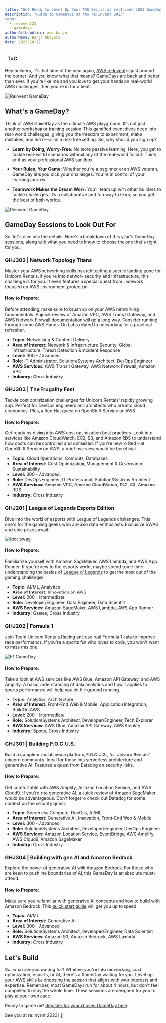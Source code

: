 ```yaml
---
title: "Get Ready to Level Up Your AWS Skills at re:Invent 2023 GameDays"
description: "Guide to GameDays at AWS re:Invent 2023"
tags:
  - reinvent23
  - gamedays
authorGithubAlias: aws-banjo
authorName: Banjo Obayomi
date: 2023-10-11
---
```


|ToC|
|---|

Hey builders, it's that time of the year again, [AWS re:Invent](https://reinvent.awsevents.com/) is just around the corner! And you know what that means? GameDays are back and better than ever. If you're like me and you love to get your hands on real-world AWS challenges, then you're in for a treat.

![Reinvent GameDay](images/gameday_vibe.jpg)

## What's a GameDay?
Think of AWS GameDay as the ultimate AWS playground. It's not just another workshop or training session. This gamified event dives deep into real-world challenges, giving you the freedom to experiment, make mistakes, and learn—all in a risk-free setting. So, why should you sign up?

* **Learn by Doing, Worry-Free:** No more passive learning. Here, you get to tackle real-world scenarios without any of the real-world fallout. Think of it as your professional AWS sandbox.

* **Your Rules, Your Game:** Whether you're a beginner or an AWS veteran, GameDay lets you pick your challenges. You're in control of your learning journey.

* **Teamwork Makes the Dream Work:** You'll team up with other builders to tackle challenges. It’s a collaborative and fun way to learn, so you get the best of both worlds.

![Reinvent GameDay](images/scoreboard.png)

## GameDay Sessions to Look Out For
So, let's dive into the details. Here's a breakdown of this year's GameDay sessions, along with what you need to know to choose the one that's right for you.

### GHJ302 | Network Topology Titans
Master your AWS networking skills by architecting a secure landing zone for Unicorn.Rentals. If you're into network security and infrastructure, this challenge is for you. It even features a special quest from Lacework focused on AWS environment protection.

#### How to Prepare:
Before attending, make sure to brush up on your AWS networking fundamentals. A quick review of Amazon VPC, AWS Transit Gateway, and AWS Network Firewall documentation will go a long way. Consider running through some AWS Hands-On Labs related to networking for a practical refresher.

* **Topic:** Networking & Content Delivery
* **Area of Interest:** Network & Infrastructure Security, Global Infrastructure, Threat Detection & Incident Response
* **Level:** 300 - Advanced
* **Role:** IT Administrator, Solution/Systems Architect, DevOps Engineer
* **AWS Services:** AWS Transit Gateway, AWS Network Firewall, Amazon VPC
* **Industry:** Cross Industry

### GHJ303 | The Frugality Fest
Tackle cost optimization challenges for Unicorn.Rentals' rapidly growing app. Perfect for DevOps engineers and architects who are into cloud economics. Plus, a Red Hat quest on OpenShift Service on AWS.

#### How to Prepare:
Get ready by diving into AWS cost optimization best practices. Look into services like Amazon CloudWatch, EC2, S3, and Amazon RDS to understand how costs can be controlled and optimized. If you're new to Red Hat OpenShift Service on AWS, a brief overview would be beneficial.

* **Topic:** Cloud Operations, Compute, Databases
* **Area of Interest:** Cost Optimization, Management & Governance, Sustainability
* **Level:** 300 - Advanced
* **Role:** DevOps Engineer, IT Professional, Solution/Systems Architect
* **AWS Services:** Amazon VPC, Amazon CloudWatch, EC2, S3, Amazon RDS
* **Industry:** Cross Industry

###  GHJ201 | League of Legends Esports Edition
Dive into the world of esports with League of Legends challenges. This one's for the gaming geeks who are also data enthusiasts. Exclusive SWAG and epic prizes await!

![Riot Swag](images/riot_swag.jpeg)

#### How to Prepare:
Familiarize yourself with Amazon SageMaker, AWS Lambda, and AWS App Runner. If you're new to the esports world, maybe spend some time understanding the basics of [League of Legends](https://www.leagueoflegends.com/en-us/) to get the most out of the gaming challenges.

* **Topic:** AI/ML, Analytics
* **Area of Interest:** Innovation on AWS
* **Level:** 200 - Intermediate
* **Role:** Developer/Engineer, Data Engineer, Data Scientist
* **AWS Services:** Amazon SageMaker, AWS Lambda, AWS App Runner
* **Industry:** Games, Cross Industry

### GHJ202 | Formula 1
Join Team Unicorn.Rentals.Racing and use real Formula 1 data to improve race performance. If you're a sports fan who loves to code, you won't want to miss this one.

![F1 GameDay](images/f1.png)

#### How to Prepare:
Take a look at AWS services like AWS Glue, Amazon API Gateway, and AWS Amplify. A basic understanding of data analytics and how it applies to sports performance will help you hit the ground running.

* **Topic:** Analytics, Architecture
* **Area of Interest:** Front-End Web & Mobile, Application Integration, BuildOn.AWS
* **Level:** 200 - Intermediate
* **Role:** Solution/Systems Architect, Developer/Engineer, Tech Explorer
* **AWS Services:** AWS Glue, Amazon API Gateway, AWS Amplify
* **Industry:** Sports, Cross Industry

### GHJ301 | Building F.O.C.U.S.
Build a complete social media platform, F.O.C.U.S., for Unicorn.Rentals' unicorn community. Ideal for those into serverless architecture and generative AI. Features a quest from Datadog on security risks.

#### How to Prepare:
Get comfortable with AWS Amplify, Amazon Location Service, and AWS Cloud9. If you're into generative AI, a quick review of Amazon SageMaker would be advantageous. Don't forget to check out Datadog for some context on the security quest.

* **Topic:** Serverless Compute, DevOps, AI/ML
* **Area of Interest:** Generative AI, Innovation, Front-End Web & Mobile
* **Level:** 300 - Advanced
* **Role:** Solution/Systems Architect, Developer/Engineer, DevOps Engineer
* **AWS Services:** Amazon Location Service, EventBridge, AWS Amplify, AWS Cloud9, Amazon SageMaker
* **Industry:** Cross Industry

### GHJ304 | Building with gen AI and Amazon Bedrock
Explore the power of generative AI with Amazon Bedrock. For those who are keen to push the boundaries of AI, this GameDay is an absolute must-attend.

#### How to Prepare:
Make sure you're familiar with generative AI concepts and how to build with Amazon Bedrock. This [quick start guide](https://community.aws/posts/amazon-bedrock-quick-start) will get you up to speed.

* **Topic:** AI/ML
* **Area of Interest:** Generative AI
* **Level:** 300 - Advanced
* **Role:** Solution/Systems Architect, Developer/Engineer, Data Scientist
* **AWS Services:** Amazon S3, Amazon Bedrock, AWS Lambda
* **Industry:** Cross Industry

## Let's Build
So, what are you waiting for? Whether you're into networking, cost optimization, esports, or AI, there's a GameDay waiting for you. Level up your AWS skills by choosing the session that aligns with your interests and expertise. Remember, most GameDays run for about 4 hours, but don't feel compelled to stay the whole time. These sessions are designed for you to play at your own pace. 

Ready to game on? [Register for your chosen GameDay here](https://hub.reinvent.awsevents.com/attendee-portal/catalog/).

See you at re:Invent 2023! 🚀